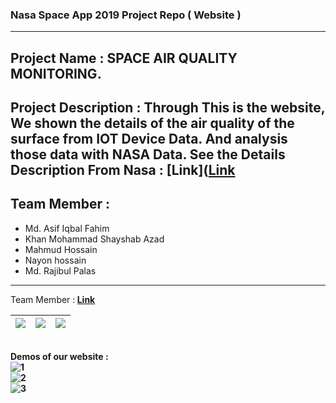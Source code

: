 ### Nasa Space App 2019 Project Repo ( Website ) 
<hr>

## Project Name : SPACE AIR QUALITY MONITORING. 
## Project Description : Through This is the website, We shown the details of the air quality of the surface from  IOT Device Data. And analysis those data with NASA Data. See the Details Description From Nasa : [Link]([Link](https://2019.spaceappschallenge.org/challenges/living-our-world/surface-air-quality-mission/teams/decoders-squad/project)  

## Team Member : 
  - Md. Asif Iqbal Fahim
  - Khan Mohammad Shayshab Azad
  - Mahmud Hossain
  - Nayon hossain
  - Md. Rajibul Palas
<hr>

Team Member :<b> [Link](https://2019.spaceappschallenge.org/challenges/living-our-world/surface-air-quality-mission/teams/decoders-squad/members)


<img src="https://user-images.githubusercontent.com/33654834/79999091-53652d80-84dd-11ea-901e-da6b86d414eb.png"/>  |  <img src="https://user-images.githubusercontent.com/33654834/79999079-4ea07980-84dd-11ea-9b6f-63db6fadfc9b.png"/>  | <img src="https://user-images.githubusercontent.com/33654834/79999088-519b6a00-84dd-11ea-8b1e-b347c97d8d92.png"/>  
:-------------------------:|:-------------------------:|:-------------------------:

<br>Demos of our website : <br>
![1](https://user-images.githubusercontent.com/33654834/79999091-53652d80-84dd-11ea-901e-da6b86d414eb.png)
<br>
![2](https://user-images.githubusercontent.com/33654834/79999079-4ea07980-84dd-11ea-9b6f-63db6fadfc9b.png)
<br>
![3](https://user-images.githubusercontent.com/33654834/79999088-519b6a00-84dd-11ea-8b1e-b347c97d8d92.png)



